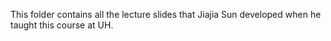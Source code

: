 This folder contains all the lecture slides that Jiajia Sun developed when he taught this course at UH.
